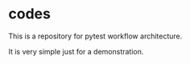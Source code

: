 # codes

This is a repository for pytest workflow architecture.

It is very simple just for a demonstration.